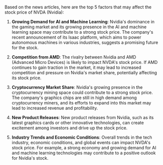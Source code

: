 Based on the news articles, here are the top 5 factors that may affect the stock price of NVDA (Nvidia):

1. **Growing Demand for AI and Machine Learning**: Nvidia's dominance in the gaming market and its growing presence in the AI and machine learning space may contribute to a strong stock price. The company's recent announcement of its Isaac platform, which aims to power autonomous machines in various industries, suggests a promising future for the stock.

2. **Competition from AMD**: The rivalry between Nvidia and AMD (Advanced Micro Devices) is likely to impact NVDA's stock price. If AMD continues to gain traction in the market, it may lead to increased competition and pressure on Nvidia's market share, potentially affecting its stock price.

3. **Cryptocurrency Market Share**: Nvidia's growing presence in the cryptocurrency mining space could contribute to a strong stock price. The company's graphics chips are still in high demand among cryptocurrency miners, and its efforts to expand into this market may lead to increased revenue and profitability.

4. **New Product Releases**: New product releases from Nvidia, such as its latest graphics cards or other innovative technologies, can create excitement among investors and drive up the stock price.

5. **Industry Trends and Economic Conditions**: Overall trends in the tech industry, economic conditions, and global events can impact NVDA's stock price. For example, a strong economy and growing demand for AI and machine learning technologies may contribute to a positive outlook for Nvidia's stock.